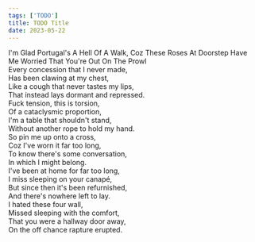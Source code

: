 ```yaml
---
tags: ['TODO']
title: TODO Title
date: 2023-05-22
---
```


I'm Glad Portugal's A Hell Of A Walk, Coz These Roses At Doorstep Have Me Worried That You're Out On The Prowl  
Every concession that I never made,  
Has been clawing at my chest,  
Like a cough that never tastes my lips,  
That instead lays dormant and repressed.  
Fuck tension, this is torsion,  
Of a cataclysmic proportion,   
I'm a table that shouldn't stand,  
Without another rope to hold my hand.  
So pin me up onto a cross,  
Coz I've worn it far too long,  
To know there's some conversation,  
In which I might belong.  
I've been at home for far too long,  
I miss sleeping on your canapé,  
But since then it's been refurnished,  
And there's nowhere left to lay.  
I hated these four wall,  
Missed sleeping with the comfort,  
That you were a hallway door away,  
On the off chance rapture erupted.  
